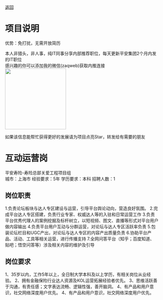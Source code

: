[返回](../../)

# 项目说明

优势：免打扰，无需开放简历

本人非猎头，非人事，纯IT同事分享内部推荐职位，每天更新平安集团2个月内发的IT职位  
感兴趣的你可以添加我的微信(zaqweb)获取内推连接  
<img src="https://github.com/zaqweb/PA-IT-JOBS/blob/master/WechatICode.jpeg"  height="200" width="200">

如果该信息能帮忙获得更好的发展请为项目点亮Star，转发给有需要的朋友

# 互动运营岗
平安寿险-寿险总部关爱工程项目组  
城市：上海市 经验要求：5年 学历要求：本科  招聘人数：1

## 岗位职责
1.负责论坛板块与达人专区建设与运营，引导平台舆论动向，营造良好氛围。
2.完成平台达人专区搭建，负责行业专家、权威达人等的入驻和日常运营工作
3.负责平台优秀代理人的案例挖掘及标杆树立，以短视频、图文、直播等形式对平台用户做内容输出
4.负责平台用户互动与分群运营，对论坛与达人专区活跃率负责
5.包装论坛栏目和UGC产出，对论坛与达人专区的内容产出质量负责
6.协助平台产品、活动、工具等相关运营，进行传播支持
7.全网问答平台（知乎；百度知道、贴吧；悟空问答等）涉及相关内容的维护及引导

## 岗位要求
1、35岁以内，工作5年以上，全日制大学本科及以上学历，有相关岗位从业经验。
2、拥有金融保险行业达人资源及KOL运营拓展经验者优先。
3、思维活跃善于沟通，有责任感；文字表达流畅、逻辑性强，善开脑洞。 
4、有产品和用户意识，社交网络深度用户优先。
4、有产品和用户意识，社交网络深度用户优先。




